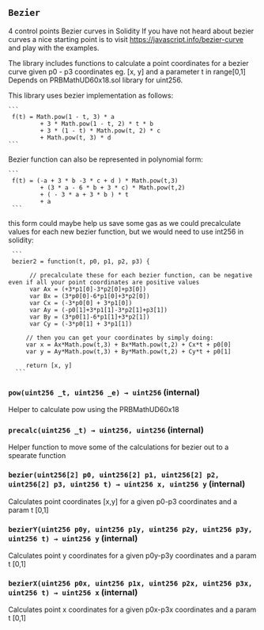 ## `Bezier`



4 control points Bezier curves in Solidity
If you have not heard about bezier curves a nice starting point is to visit https://javascript.info/bezier-curve   
and play with the examples.

The library includes functions to calculate a point coordinates for a bezier curve given p0 - p3 coordinates eg. [x, y] and a parameter t in range[0,1]
Depends on PRBMathUD60x18.sol library for uint256.

  This library uses bezier implementation as follows:

    ```
     f(t) = Math.pow(1 - t, 3) * a 
             + 3 * Math.pow(1 - t, 2) * t * b 
             + 3 * (1 - t) * Math.pow(t, 2) * c 
             + Math.pow(t, 3) * d 
    ```

   Bezier function can also be represented in polynomial form:

     
    ```
     f(t) = (-a + 3 * b -3 * c + d ) * Math.pow(t,3) 
             + (3 * a - 6 * b + 3 * c) * Math.pow(t,2) 
             + ( - 3 * a + 3 * b ) * t 
             + a
     ```

   this form could maybe help us save some gas as we could precalculate values for each new bezier function, 
   but we would need to use int256 in solidity:

     ```     
     bezier2 = function(t, p0, p1, p2, p3) {
          
          // precalculate these for each bezier function, can be negative even if all your point coordinates are positive values
          var Ax = (+3*p1[0]-3*p2[0]+p3[0])
          var Bx = (3*p0[0]-6*p1[0]+3*p2[0])
          var Cx = (-3*p0[0] + 3*p1[0])
          var Ay = (-p0[1]+3*p1[1]-3*p2[1]+p3[1])
          var By = (3*p0[1]-6*p1[1]+3*p2[1])
          var Cy = (-3*p0[1] + 3*p1[1])
         
         // then you can get your coordinates by simply doing:   
         var x = Ax*Math.pow(t,3) + Bx*Math.pow(t,2) + Cx*t + p0[0]
         var y = Ay*Math.pow(t,3) + By*Math.pow(t,2) + Cy*t + p0[1]
        
         return [x, y]
      ```


### `pow(uint256 _t, uint256 _e) → uint256` (internal)



Helper to calculate pow using the PRBMathUD60x18

### `precalc(uint256 _t) → uint256, uint256` (internal)



Helper function to move some of the calculations for bezier out to a spearate function

### `bezier(uint256[2] p0, uint256[2] p1, uint256[2] p2, uint256[2] p3, uint256 t) → uint256 x, uint256 y` (internal)



Calculates point coordinates [x,y] for a given p0-p3 coordinates and a param t [0,1]

### `bezierY(uint256 p0y, uint256 p1y, uint256 p2y, uint256 p3y, uint256 t) → uint256 y` (internal)



Calculates point y coordinates for a given p0y-p3y coordinates and a param t [0,1]

### `bezierX(uint256 p0x, uint256 p1x, uint256 p2x, uint256 p3x, uint256 t) → uint256 x` (internal)



Calculates point x coordinates for a given p0x-p3x coordinates and a param t [0,1]


